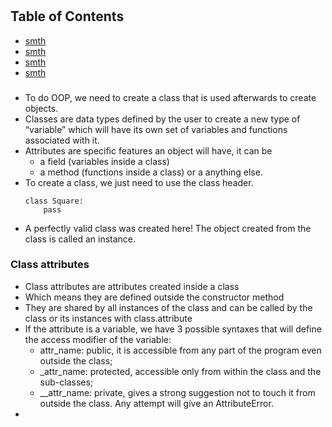 #

## Table of Contents
- [smth]()
- [smth]()
- [smth]()
- [smth]()

###
- To do OOP, we need to create a class that is used afterwards to create objects.
- Classes are data types defined by the user to create a new type of “variable” which will have its own set of variables and functions associated with it.
- Attributes are specific features an object will have, it can be 
  - a field (variables inside a class)
  - a method (functions inside a class) or a anything else.
- To create a class, we just need to use the class header.
  ```
  class Square:
      pass
  ```
- A perfectly valid class was created here! The object created from the class is called an instance.


### Class attributes
- Class attributes are attributes created inside a class
- Which means they are defined outside the constructor method
- They are shared by all instances of the class and can be called by the class or its instances with class.attribute
- If the attribute is a variable, we have 3 possible syntaxes that will define the access modifier of the variable:
  - attr_name: public, it is accessible from any part of the program even outside the class;
  - _attr_name: protected, accessible only from within the class and the sub-classes;
  - __attr_name: private, gives a strong suggestion not to touch it from outside the class. Any attempt will give an AttributeError.
- 
